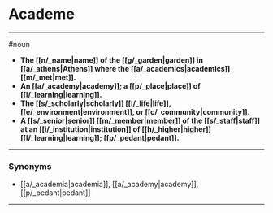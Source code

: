 # Academe
---
#noun
- **The [[n/_name|name]] of the [[g/_garden|garden]] in [[a/_athens|Athens]] where the [[a/_academics|academics]] [[m/_met|met]].**
- **An [[a/_academy|academy]]; a [[p/_place|place]] of [[l/_learning|learning]].**
- **The [[s/_scholarly|scholarly]] [[l/_life|life]], [[e/_environment|environment]], or [[c/_community|community]].**
- **A [[s/_senior|senior]] [[m/_member|member]] of the [[s/_staff|staff]] at an [[i/_institution|institution]] of [[h/_higher|higher]] [[l/_learning|learning]]; [[p/_pedant|pedant]].**
---
### Synonyms
- [[a/_academia|academia]], [[a/_academy|academy]], [[p/_pedant|pedant]]
---
